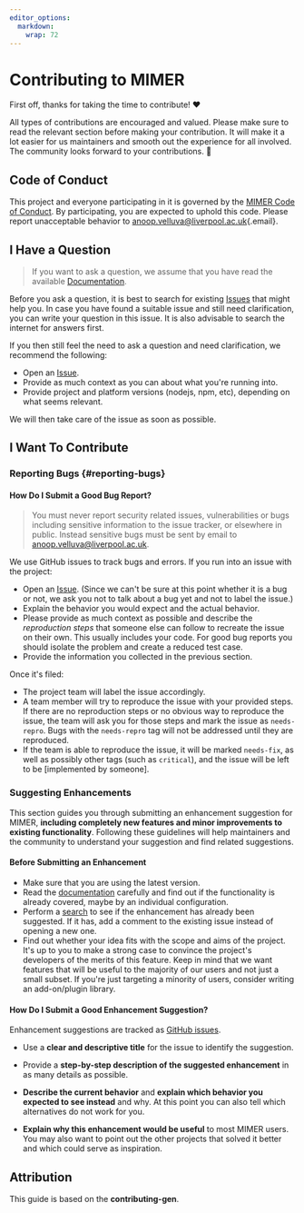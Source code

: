 ```yaml
---
editor_options: 
  markdown: 
    wrap: 72
---
```


<!-- omit in toc -->

# Contributing to MIMER

First off, thanks for taking the time to contribute! ❤️

All types of contributions are encouraged and valued. Please make sure
to read the relevant section before making your contribution. It will
make it a lot easier for us maintainers and smooth out the experience
for all involved. The community looks forward to your contributions. 🎉

## Code of Conduct

This project and everyone participating in it is governed by the [MIMER
Code of
Conduct](https://github.com/CAMO-NET-LIV/MIMER/blob/main/CODE_OF_CONDUCT.md).
By participating, you are expected to uphold this code. Please report
unacceptable behavior to
[anoop.velluva\@liverpool.ac.uk](mailto:anoop.velluva@liverpool.ac.uk){.email}.

## I Have a Question

> If you want to ask a question, we assume that you have read the
> available
> [Documentation](https://github.com/CAMO-NET-LIV/MIMER/blob/main/README.md).

Before you ask a question, it is best to search for existing
[Issues](https://github.com/CAMO-NET-LIV/MIMER/issues) that might help
you. In case you have found a suitable issue and still need
clarification, you can write your question in this issue. It is also
advisable to search the internet for answers first.

If you then still feel the need to ask a question and need
clarification, we recommend the following:

-   Open an [Issue](https://github.com/CAMO-NET-LIV/MIMER/issues/new).
-   Provide as much context as you can about what you're running into.
-   Provide project and platform versions (nodejs, npm, etc), depending
    on what seems relevant.

We will then take care of the issue as soon as possible.

## I Want To Contribute

### Reporting Bugs {#reporting-bugs}

#### How Do I Submit a Good Bug Report?

> You must never report security related issues, vulnerabilities or bugs
> including sensitive information to the issue tracker, or elsewhere in
> public. Instead sensitive bugs must be sent by email to
> [anoop.velluva\@liverpool.ac.uk](mailto:anoop.velluva@liverpool.ac.uk).

We use GitHub issues to track bugs and errors. If you run into an issue
with the project:

-   Open an [Issue](https://github.com/CAMO-NET-LIV/MIMER/issues/new).
    (Since we can't be sure at this point whether it is a bug or not, we
    ask you not to talk about a bug yet and not to label the issue.)
-   Explain the behavior you would expect and the actual behavior.
-   Please provide as much context as possible and describe the
    *reproduction steps* that someone else can follow to recreate the
    issue on their own. This usually includes your code. For good bug
    reports you should isolate the problem and create a reduced test
    case.
-   Provide the information you collected in the previous section.

Once it's filed:

-   The project team will label the issue accordingly.
-   A team member will try to reproduce the issue with your provided
    steps. If there are no reproduction steps or no obvious way to
    reproduce the issue, the team will ask you for those steps and mark
    the issue as `needs-repro`. Bugs with the `needs-repro` tag will not
    be addressed until they are reproduced.
-   If the team is able to reproduce the issue, it will be marked
    `needs-fix`, as well as possibly other tags (such as `critical`),
    and the issue will be left to be [implemented by
    someone].

### Suggesting Enhancements

This section guides you through submitting an enhancement suggestion for
MIMER, **including completely new features and minor improvements to
existing functionality**. Following these guidelines will help
maintainers and the community to understand your suggestion and find
related suggestions.

#### Before Submitting an Enhancement

-   Make sure that you are using the latest version.
-   Read the
    [documentation](https://github.com/CAMO-NET-LIV/MIMER/blob/main/README.md)
    carefully and find out if the functionality is already covered,
    maybe by an individual configuration.
-   Perform a [search](https://github.com/CAMO-NET-LIV/MIMER/issues) to
    see if the enhancement has already been suggested. If it has, add a
    comment to the existing issue instead of opening a new one.
-   Find out whether your idea fits with the scope and aims of the
    project. It's up to you to make a strong case to convince the
    project's developers of the merits of this feature. Keep in mind
    that we want features that will be useful to the majority of our
    users and not just a small subset. If you're just targeting a
    minority of users, consider writing an add-on/plugin library.

#### How Do I Submit a Good Enhancement Suggestion?

Enhancement suggestions are tracked as [GitHub
issues](https://github.com/CAMO-NET-LIV/MIMER/issues).

-   Use a **clear and descriptive title** for the issue to identify the
    suggestion.

-   Provide a **step-by-step description of the suggested enhancement**
    in as many details as possible.

-   **Describe the current behavior** and **explain which behavior you
    expected to see instead** and why. At this point you can also tell
    which alternatives do not work for you.

-   **Explain why this enhancement would be useful** to most MIMER
    users. You may also want to point out the other projects that solved
    it better and which could serve as inspiration.

## Attribution

This guide is based on the **contributing-gen**.
